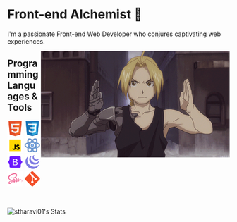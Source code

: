 # Front-end Alchemist 🌟

I'm a passionate Front-end Web Developer who conjures captivating web experiences.

<img src="https://github.com/stharavi01/stharavi01/blob/main/tumblr_netc76F2so1tfql3no1_500.gif" style="float: right; width:85% ">

## Programming Languages & Tools

<div>
  <img src="https://github.com/stharavi01/stharavi01/blob/main/html.svg" width="35"/>
  <img src="https://github.com/stharavi01/stharavi01/blob/main/css.svg" width="35"/>
  <img src="https://github.com/stharavi01/stharavi01/blob/main/icons8-javascript-480.svg" width="35"/>
  <img src="https://github.com/stharavi01/stharavi01/blob/main/icons8-react-480.svg" width="35"/>
  <img src="https://github.com/stharavi01/stharavi01/blob/main/icons8-bootstrap-480.svg" width="35"/>
  <img src="https://github.com/stharavi01/stharavi01/blob/main/icons8-jquery-500.svg" width="35"/>
  <img src="https://github.com/stharavi01/stharavi01/blob/main/icons8-sass-480.svg" width="35"/>
  <img src="https://github.com/stharavi01/stharavi01/blob/main/git.svg" width="35"/>
</div>


<br> <!-- Added a line break -->

![stharavi01's Stats](https://github-readme-stats.vercel.app/api?username=stharavi01&theme=vue-dark&show_icons=true&hide_border=true&count_private=true)

